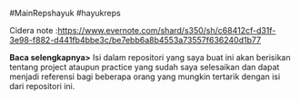 #MainRepshayuk
#hayukreps

Cidera note :https://www.evernote.com/shard/s350/sh/c68412cf-d31f-3e98-f882-d441fb4bbe3c/be7ebb6a8b4553a73557f636240d1b77

**Baca selengkapnya>**
Isi dalam repositori yang saya buat ini akan berisikan tentang project ataupun practice
yang sudah saya selesaikan dan dapat menjadi referensi bagi beberapa orang yang mungkin tertarik
dengan isi dari repositori ini.
